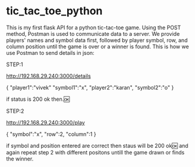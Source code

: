 # tic_tac_toe_python
This is my first flask API for a python tic-tac-toe game.
Using the POST method, Postman is used to communicate data to a server.
We provide players' names and symbol data first, followed by player symbol, row, and column position until the game is over or a winner is found.
This is how we use Postman to send details in json:

STEP:1

http://192.168.29.240:3000/details

{
    "player1":"vivek"
    "symbol1":"x",
    "player2":"karan",
    "symbol2":"o"
}


if status is 200 ok then.🆗


STEP:2



http://192.168.29.240:3000/play


{
    "symbol":"x",
    "row":2,
    "column":1
}


if symbol and position entered are correct then staus will be 200 ok🆗 and again repeat step 2 with different positons untill the game drawn or finds the winner.
